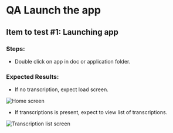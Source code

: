 # QA Launch the app

## Item to test #1: Launching app

### Steps:
- Double click on app in doc or application folder.

### Expected Results:
- If no transcription, expect load screen.

![Home screen ]() 

- If transcriptions is present, expect to view list of transcriptions. 

![Transcription list screen]()

